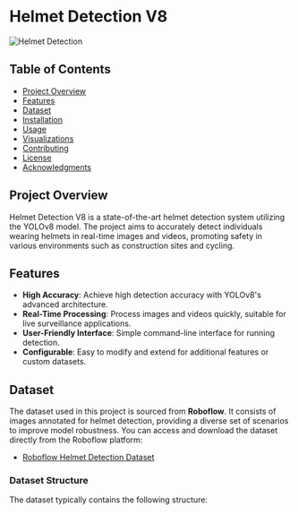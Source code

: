 # Helmet Detection V8

![Helmet Detection]("C:\Users\yahya\projects\Helmetv8\OIG4.jpeg") <!-- Replace with your own image -->

## Table of Contents

- [Project Overview](#project-overview)
- [Features](#features)
- [Dataset](#dataset)
- [Installation](#installation)
- [Usage](#usage)
- [Visualizations](#visualizations)
- [Contributing](#contributing)
- [License](#license)
- [Acknowledgments](#acknowledgments)

## Project Overview

Helmet Detection V8 is a state-of-the-art helmet detection system utilizing the YOLOv8 model. The project aims to accurately detect individuals wearing helmets in real-time images and videos, promoting safety in various environments such as construction sites and cycling.

## Features

- **High Accuracy**: Achieve high detection accuracy with YOLOv8's advanced architecture.
- **Real-Time Processing**: Process images and videos quickly, suitable for live surveillance applications.
- **User-Friendly Interface**: Simple command-line interface for running detection.
- **Configurable**: Easy to modify and extend for additional features or custom datasets.

## Dataset

The dataset used in this project is sourced from **Roboflow**. It consists of images annotated for helmet detection, providing a diverse set of scenarios to improve model robustness. You can access and download the dataset directly from the Roboflow platform:

- [Roboflow Helmet Detection Dataset](https://app.roboflow.com/your-dataset-url) <!-- Replace with actual dataset URL -->

### Dataset Structure

The dataset typically contains the following structure:

